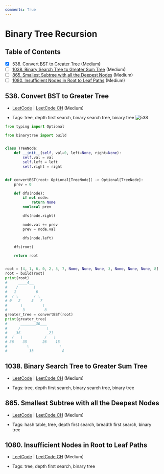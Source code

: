 ```yaml
---
comments: True
---
```


# Binary Tree Recursion

## Table of Contents

- [x] [538. Convert BST to Greater Tree](https://leetcode.cn/problems/convert-bst-to-greater-tree/) (Medium)
- [ ] [1038. Binary Search Tree to Greater Sum Tree](https://leetcode.cn/problems/binary-search-tree-to-greater-sum-tree/) (Medium)
- [ ] [865. Smallest Subtree with all the Deepest Nodes](https://leetcode.cn/problems/smallest-subtree-with-all-the-deepest-nodes/) (Medium)
- [ ] [1080. Insufficient Nodes in Root to Leaf Paths](https://leetcode.cn/problems/insufficient-nodes-in-root-to-leaf-paths/) (Medium)

## 538. Convert BST to Greater Tree

-   [LeetCode](https://leetcode.com/problems/convert-bst-to-greater-tree/) | [LeetCode CH](https://leetcode.cn/problems/convert-bst-to-greater-tree/) (Medium)

-   Tags: tree, depth first search, binary search tree, binary tree
![538](https://assets.leetcode.com/uploads/2019/05/02/tree.png)


```python title="538. Convert BST to Greater Tree - Python Solution"
from typing import Optional

from binarytree import build


class TreeNode:
    def __init__(self, val=0, left=None, right=None):
        self.val = val
        self.left = left
        self.right = right


def convertBST(root: Optional[TreeNode]) -> Optional[TreeNode]:
    prev = 0

    def dfs(node):
        if not node:
            return None
        nonlocal prev

        dfs(node.right)

        node.val += prev
        prev = node.val

        dfs(node.left)

    dfs(root)

    return root


root = [4, 1, 6, 0, 2, 5, 7, None, None, None, 3, None, None, None, 8]
root = build(root)
print(root)
#     ____4__
#    /       \
#   1         6
#  / \       / \
# 0   2     5   7
#      \         \
#       3         8
greater_tree = convertBST(root)
print(greater_tree)
#      _______30___
#     /            \
#   _36            _21
#  /   \          /   \
# 36    35       26    15
#         \              \
#          33             8

```

## 1038. Binary Search Tree to Greater Sum Tree

-   [LeetCode](https://leetcode.com/problems/binary-search-tree-to-greater-sum-tree/) | [LeetCode CH](https://leetcode.cn/problems/binary-search-tree-to-greater-sum-tree/) (Medium)

-   Tags: tree, depth first search, binary search tree, binary tree
## 865. Smallest Subtree with all the Deepest Nodes

-   [LeetCode](https://leetcode.com/problems/smallest-subtree-with-all-the-deepest-nodes/) | [LeetCode CH](https://leetcode.cn/problems/smallest-subtree-with-all-the-deepest-nodes/) (Medium)

-   Tags: hash table, tree, depth first search, breadth first search, binary tree
## 1080. Insufficient Nodes in Root to Leaf Paths

-   [LeetCode](https://leetcode.com/problems/insufficient-nodes-in-root-to-leaf-paths/) | [LeetCode CH](https://leetcode.cn/problems/insufficient-nodes-in-root-to-leaf-paths/) (Medium)

-   Tags: tree, depth first search, binary tree
